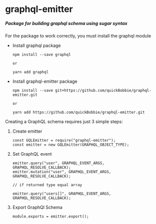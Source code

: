 # graphql-emitter

##### Package for building graphql schema using sugar syntax

For the package to work correctly, you must install the graphql module

+ Install graphql package

    ~~~~~
    npm install --save graphql
    
    or
    
    yarn add graphql
    ~~~~~

+ Install graphql-emitter package
    ~~~~
    npm install --save git+https://github.com/quickBobbie/graphql-emitter.git
    
    or
    
    yarn add https://github.com/quickBobbie/graphql-emitter.git
    ~~~~


Creating a GraphQL schema requires just 3 simple steps:

1. Create emitter
    ~~~~~
    const GQLEmitter = require("graphql-emitter");
    const emitter = new GQLEmitter(GRAPHQL_OBJECT_TYPE);
    ~~~~~

2. Set GraphQL event
    ~~~~~
    emitter.query("user", GRAPHQL_EVENT_ARGS, GRAPHQL_RESOLVE_CALLBACK);
    emitter.mutation("user", GRAPHQL_EVENT_ARGS, GRAPHQL_RESOLVE_CALLBACK);
    
    // if returned type equal array
    
    emitter.query("users[]", GRAPHQL_EVENT_ARGS, GRAPHQL_RESOLVE_CALLBACK);
    ~~~~~

3. Export GraphQl Schema
    ~~~~~
    module.exports = emitter.export();
    ~~~~~